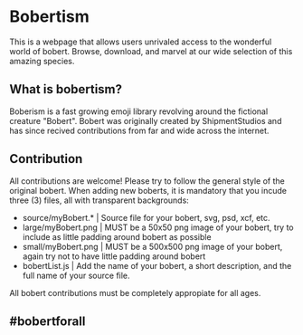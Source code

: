 # Bobertism
This is a webpage that allows users unrivaled access to the wonderful world of bobert. Browse, download, and marvel at our wide selection of this amazing species.

## What is bobertism?
Boberism is a fast growing emoji library revolving around the fictional creature "Bobert". Bobert was originally created by ShipmentStudios and has since recived contributions from far and wide across the internet. 

## Contribution
All contributions are welcome! Please try to follow the general style of the original bobert. When adding new boberts, it is mandatory that you incude three (3) files, all with transparent backgrounds:

- source/myBobert.* | Source file for your bobert, svg, psd, xcf, etc.
- large/myBobert.png | MUST be a 50x50 png image of your bobert, try to include as little padding around bobert as possible
- small/myBobert.png | MUST be a 500x500 png image of your bobert, again try not to have little padding around bobert
- bobertList.js | Add the name of your bobert, a short description, and the full name of your source file.

All bobert contributions must be completely appropiate for all ages.

## #bobertforall
